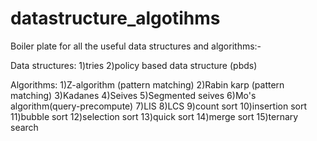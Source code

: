 # datastructure_algotihms
Boiler plate for all the useful data structures and algorithms:-

Data structures:
1)tries 
2)policy based data structure (pbds)


Algorithms:
1)Z-algorithm (pattern matching)
2)Rabin karp (pattern matching)
3)Kadanes 
4)Seives 
5)Segmented seives 
6)Mo's algorithm(query-precompute)
7)LIS 
8)LCS
9)count sort
10)insertion sort
11)bubble sort
12)selection sort 
13)quick sort
14)merge sort 
15)ternary search

